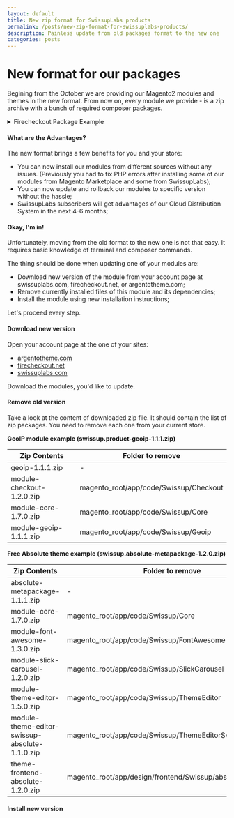 ```yaml
---
layout: default
title: New zip format for SwissupLabs products
permalink: /posts/new-zip-format-for-swissuplabs-products/
description: Painless update from old packages format to the new one
categories: posts
---
```


# New format for our packages

Begining from the October we are providing our Magento2 modules and themes in
the new format. From now on, every module we provide - is a zip archive with
a bunch of required composer packages.

<details>
    <summary>Firecheckout Package Example</summary>
    <pre><code>swissup.firecheckout-1.14.0.zip
├── firecheckout-1.14.0.zip
├── module-address-autocomplete-1.1.0.zip
├── module-address-field-manager-1.4.0.zip
├── module-checkout-1.2.0.zip
├── module-checkout-cart-1.4.0.zip
├── module-checkout-fields-1.1.0.zip
├── module-checkout-success-1.3.0.zip
├── module-core-1.7.0.zip
├── module-customer-field-manager-1.1.0.zip
├── module-delivery-date-1.2.0.zip
├── module-field-manager-1.1.0.zip
├── module-firecheckout-1.14.0.zip
├── module-firecheckout-integrations-1.1.0.zip
├── module-geoip-1.1.1.zip
├── module-orderattachment-1.2.0.zip
├── module-stickyfill-1.1.0.zip
├── module-subscribe-at-checkout-1.2.0.zip
├── module-taxvat-1.1.0.zip
└── module-tippyjs-1.1.0.zip</code></pre>
</details>

#### What are the Advantages?

The new format brings a few benefits for you and your store:

 -  You can now install our modules from different sources without any issues.
    (Previously you had to fix PHP errors after installing some of our modules
    from Magento Marketplace and some from SwissupLabs);
 -  You can now update and rollback our modules to specific version without the
    hassle;
 -  SwissupLabs subscribers will get advantages of our Cloud Distribution System
    in the next 4-6 months;

#### Okay, I'm in!

Unfortunately, moving from the old format to the new one is not that easy. It
requires basic knowledge of terminal and composer commands.

The thing should be done when updating one of your modules are:

 -  Download new version of the module from your account page at swissuplabs.com,
    firecheckout.net, or argentotheme.com;
 -  Remove currently installed files of this module and its dependencies;
 -  Install the module using new installation instructions;

Let's proceed every step.

#### Download new version

Open your account page at the one of your sites:

 -  [argentotheme.com](https://argentotheme.com/downloadable/customer/products/)
 -  [firecheckout.net](https://firecheckout.net/subscription/customer/products/)
 -  [swissuplabs.com](https://swissuplabs.com/subscription/customer/products/)

Download the modules, you'd like to update.

#### Remove old version

Take a look at the content of downloaded zip file. It should contain the list of
zip packages. You need to remove each one from your current store.

**GeoIP module example (swissup.product-geoip-1.1.1.zip)**

Zip Contents                | Folder to remove
----------------------------|-----------------
geoip-1.1.1.zip             | -
module-checkout-1.2.0.zip   | magento_root/app/code/Swissup/Checkout
module-core-1.7.0.zip       | magento_root/app/code/Swissup/Core
module-geoip-1.1.1.zip      | magento_root/app/code/Swissup/Geoip

**Free Absolute theme example (swissup.absolute-metapackage-1.2.0.zip)**

Zip Contents                | Folder to remove
----------------------------|-----------------
absolute-metapackage-1.1.1.zip  | -
module-core-1.7.0.zip           | magento_root/app/code/Swissup/Core
module-font-awesome-1.3.0.zip   | magento_root/app/code/Swissup/FontAwesome
module-slick-carousel-1.2.0.zip | magento_root/app/code/Swissup/SlickCarousel
module-theme-editor-1.5.0.zip   | magento_root/app/code/Swissup/ThemeEditor
module-theme-editor-swissup-absolute-1.1.0.zip  | magento_root/app/code/Swissup/ThemeEditorSwissupAbsolute
theme-frontend-absolute-1.2.0.zip               | magento_root/app/design/frontend/Swissup/absolute

#### Install new version


